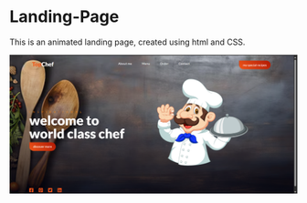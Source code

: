 # Landing-Page

This is an animated landing page, created using html and CSS.

![Screenshot](https://github.com/Jayachandrapaidi/chefimage/blob/main/chefout.png?raw=true)
